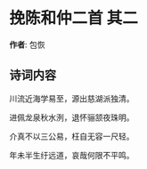 # 挽陈和仲二首  其二

**作者**: 包恢

## 诗词内容

川流近海学易至，源出慈湖派独清。

进佩龙泉秋水洌，退怀骊颔夜珠明。

介真不以三公易，枉自无容一尺轻。

年未半生纡远道，哀哉何限不平鸣。

